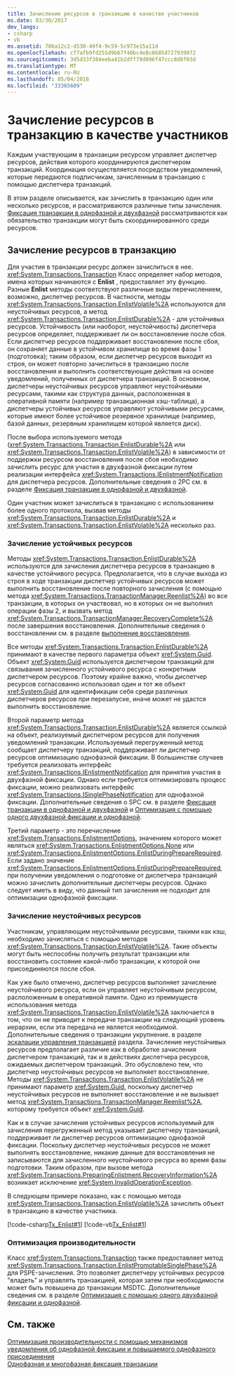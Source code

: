 ```yaml
---
title: Зачисление ресурсов в транзакцию в качестве участников
ms.date: 03/30/2017
dev_langs:
- csharp
- vb
ms.assetid: 786a12c2-d530-49f4-9c59-5c973e15a11d
ms.openlocfilehash: cf7afb9fd255d9b67f40bc4e8c0685d727939972
ms.sourcegitcommit: 3d5d33f384eeba41b2dff79d096f47ccc8d8f03d
ms.translationtype: MT
ms.contentlocale: ru-RU
ms.lasthandoff: 05/04/2018
ms.locfileid: "33365609"
---
```

# <a name="enlisting-resources-as-participants-in-a-transaction"></a>Зачисление ресурсов в транзакцию в качестве участников
Каждым участвующим в транзакции ресурсом управляет диспетчер ресурсов, действия которого координируются диспетчером транзакций. Координация осуществляется посредством уведомлений, которые передаются подписчикам, зачисленным в транзакцию с помощью диспетчера транзакций.  
  
 В этом разделе описывается, как зачислить в транзакцию один или несколько ресурсов, и рассматриваются различные типы зачисления. [Фиксация транзакции в однофазной и двухфазной](../../../../docs/framework/data/transactions/committing-a-transaction-in-single-phase-and-multi-phase.md) рассматриваются как обязательство транзакции могут быть скоординированного среди ресурсов.  
  
## <a name="enlisting-resources-in-a-transaction"></a>Зачисление ресурсов в транзакцию  
 Для участия в транзакции ресурс должен зачислиться в нее. <xref:System.Transactions.Transaction> Класс определяет набор методов, имена которых начинаются с **Enlist** , предоставляет эту функцию. Разные **Enlist** методы соответствуют различные виды перечислением, возможно, диспетчер ресурсов. В частности, методы <xref:System.Transactions.Transaction.EnlistVolatile%2A> используются для неустойчивых ресурсов, а метод <xref:System.Transactions.Transaction.EnlistDurable%2A> - для устойчивых ресурсов. Устойчивость (или наоборот, неустойчивость) диспетчера ресурсов определяет, поддерживает ли он восстановление после сбоя. Если диспетчер ресурсов поддерживает восстановление после сбоя, он сохраняет данные в устойчивом хранилище во время фазы 1 (подготовка); таким образом, если диспетчер ресурсов выходит из строя, он может повторно зачислиться в транзакцию после восстановления и выполнить соответствующие действия на основе уведомлений, полученных от диспетчера транзакций. В основном, диспетчеры неустойчивых ресурсов управляют неустойчивыми ресурсами, такими как структура данных, расположенная в оперативной памяти (например транзакционная хэш-таблица), а диспетчеры устойчивых ресурсов управляют устойчивыми ресурсами, которые имеют более устойчивое резервное хранилище (например, базой данных, резервным хранилищем которой является диск).  
  
 После выбора используемого метода (<xref:System.Transactions.Transaction.EnlistDurable%2A> или <xref:System.Transactions.Transaction.EnlistVolatile%2A>) в зависимости от поддержки ресурсом восстановления после сбоя необходимо зачислить ресурс для участия в двухфазной фиксации путем реализации интерфейса <xref:System.Transactions.IEnlistmentNotification> для диспетчера ресурсов. Дополнительные сведения о 2PC см. в разделе [Фиксация транзакции в однофазной и двухфазной](../../../../docs/framework/data/transactions/committing-a-transaction-in-single-phase-and-multi-phase.md).  
  
 Один участник может зачислиться в транзакцию с использованием более одного протокола, вызвав методы <xref:System.Transactions.Transaction.EnlistDurable%2A> и <xref:System.Transactions.Transaction.EnlistVolatile%2A> несколько раз.  
  
### <a name="durable-enlistment"></a>Зачисление устойчивых ресурсов  
 Методы <xref:System.Transactions.Transaction.EnlistDurable%2A> используются для зачисления диспетчера ресурсов в транзакцию в качестве устойчивого ресурса.  Предполагается, что в случае выхода из строя в ходе транзакции диспетчер устойчивых ресурсов может выполнить восстановление после повторного зачисления (с помощью метода <xref:System.Transactions.TransactionManager.Reenlist%2A>) во все транзакции, в которых он участвовал, но в которых он не выполнил операции фазы 2, и вызвать метод <xref:System.Transactions.TransactionManager.RecoveryComplete%2A> после завершения восстановления. Дополнительные сведения о восстановлении см. в разделе [выполнение восстановления](../../../../docs/framework/data/transactions/performing-recovery.md).  
  
 Все методы <xref:System.Transactions.Transaction.EnlistDurable%2A> принимают в качестве первого параметра объект <xref:System.Guid>. Объект <xref:System.Guid> используется диспетчером транзакций для связывания зачисленного устойчивого ресурса с конкретным диспетчером ресурсов. Поэтому крайне важно, чтобы диспетчер ресурсов согласованно использовал один и тот же объект <xref:System.Guid> для идентификации себя среди различных диспетчеров ресурсов при перезапуске, иначе может не удастся выполнить восстановление.  
  
 Второй параметр метода <xref:System.Transactions.Transaction.EnlistDurable%2A> является ссылкой на объект, реализуемый диспетчером ресурсов для получения уведомлений транзакции. Используемый перегруженный метод сообщает диспетчеру транзакций, поддерживает ли диспетчер ресурсов оптимизацию однофазной фиксации. В большинстве случаев требуется реализовать интерфейс <xref:System.Transactions.IEnlistmentNotification> для принятия участия в двухфазной фиксации. Однако если требуется оптимизировать процесс фиксации, можно реализовать интерфейс <xref:System.Transactions.ISinglePhaseNotification> для однофазной фиксации. Дополнительные сведения о SPC см. в разделе [Фиксация транзакции в однофазной и двухфазной](../../../../docs/framework/data/transactions/committing-a-transaction-in-single-phase-and-multi-phase.md) и [Оптимизация с помощью одного двухфазной фиксации и однофазной](../../../../docs/framework/data/transactions/optimization-spc-and-promotable-spn.md).  
  
 Третий параметр - это перечисление <xref:System.Transactions.EnlistmentOptions>, значением которого может являться <xref:System.Transactions.EnlistmentOptions.None> или <xref:System.Transactions.EnlistmentOptions.EnlistDuringPrepareRequired>. Если задано значение <xref:System.Transactions.EnlistmentOptions.EnlistDuringPrepareRequired>, при получении уведомления о подготовке от диспетчера транзакций можно зачислить дополнительные диспетчеры ресурсов. Однако следует иметь в виду, что данный тип зачисления не подходит для оптимизации однофазной фиксации.  
  
### <a name="volatile-enlistment"></a>Зачисление неустойчивых ресурсов  
 Участникам, управляющим неустойчивыми ресурсами, такими как кэш, необходимо зачисляться с помощью методов <xref:System.Transactions.Transaction.EnlistVolatile%2A>. Такие объекты могут быть неспособны получить результат транзакции или восстановить состояние какой-либо транзакции, к которой они присоединяются после сбоя.  
  
 Как уже было отмечено, диспетчер ресурсов выполняет зачисление неустойчивого ресурса, если он управляет неустойчивым ресурсом, расположенным в оперативной памяти. Одно из преимуществ использования метода <xref:System.Transactions.Transaction.EnlistVolatile%2A> заключается в том, что он не приводит к передаче транзакции на следующий уровень иерархии, если эта передача не является необходимой. Дополнительные сведения о транзакции укрупнение. в разделе [эскалации управления транзакцией](../../../../docs/framework/data/transactions/transaction-management-escalation.md) раздела. Зачисление неустойчивых ресурсов предполагает различие как в обработке зачисления диспетчером транзакций, так и в действиях диспетчера ресурсов, ожидаемых диспетчером транзакций. Это обусловлено тем, что диспетчер неустойчивых ресурсов не выполняет восстановление. Методы <xref:System.Transactions.Transaction.EnlistVolatile%2A> не принимают параметр <xref:System.Guid>, поскольку диспетчер неустойчивых ресурсов не выполняет восстановление и не вызывает метод <xref:System.Transactions.TransactionManager.Reenlist%2A>, которому требуется объект <xref:System.Guid>.  
  
 Как и в случае зачисления устойчивых ресурсов используемый для зачисления перегруженный метод указывает диспетчеру транзакций, поддерживает ли диспетчер ресурсов оптимизацию однофазной фиксации. Поскольку диспетчер неустойчивых ресурсов не может выполнять восстановление, никакие данные для восстановления не записываются для зачисленного неустойчивого ресурса во время фазы подготовки. Таким образом, при вызове метода <xref:System.Transactions.PreparingEnlistment.RecoveryInformation%2A> возникает исключение <xref:System.InvalidOperationException>.  
  
 В следующем примере показано, как с помощью метода <xref:System.Transactions.Transaction.EnlistVolatile%2A> зачислить объект в транзакцию в качестве участника.  
  
 [!code-csharp[Tx_Enlist#1](../../../../samples/snippets/csharp/VS_Snippets_CFX/tx_enlist/cs/enlist.cs#1)]
 [!code-vb[Tx_Enlist#1](../../../../samples/snippets/visualbasic/VS_Snippets_CFX/tx_enlist/vb/enlist.vb#1)]  
  
### <a name="optimizing-performance"></a>Оптимизация производительности  
 Класс <xref:System.Transactions.Transaction> также предоставляет метод <xref:System.Transactions.Transaction.EnlistPromotableSinglePhase%2A> для PSPE-зачисления. Это позволяет диспетчеру устойчивых ресурсов "владеть" и управлять транзакцией, которая затем при необходимости может быть повышена до транзакции MSDTC. Дополнительные сведения см. в разделе [Оптимизация с помощью одного двухфазной фиксации и однофазной](../../../../docs/framework/data/transactions/optimization-spc-and-promotable-spn.md).  
  
## <a name="see-also"></a>См. также  
 [Оптимизация производительности с помощью механизмов уведомления об однофазной фиксации и повышаемого однофазного присоединения](../../../../docs/framework/data/transactions/optimization-spc-and-promotable-spn.md)  
 [Однофазная и многофазная фиксация транзакции](../../../../docs/framework/data/transactions/committing-a-transaction-in-single-phase-and-multi-phase.md)
